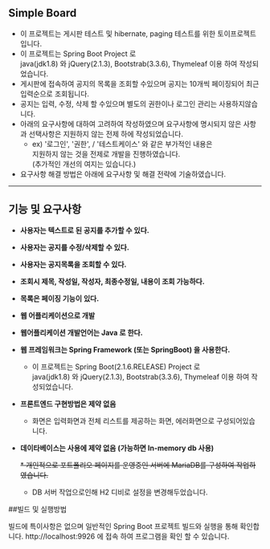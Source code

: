 ## Simple Board 
* 이 프로젝트는 게시판 테스트 및 hibernate, paging 테스트를 위한 토이프로젝트 입니다.
* 이 프로젝트는 Spring Boot Project 로 <br/>
    java(jdk1.8) 와 jQuery(2.1.3), Bootstrab(3.3.6), Thymeleaf 이용 하여 작성되었습니다.      
* 게시판에 접속하여 공지의 목록을 조회할 수있으며 공지는 10개씩 페이징되어 최근 입력순으로 조회됩니다. 
* 공지는 입력, 수정, 삭제 할 수있으며 별도의 권한이나 로그인 관리는 사용하지않습니다.
* 아래의 요구사항에 대하여 고려하여 작성하였으며 요구사항에 명시되지 않은 사항과 선택사항은 지원하지 않는 전제 하에 작성되었습니다.
    * ex) '로그인', '권한', / '테스트케이스' 와 같은 부가적인 내용은<br />
     지원하지 않는 것을 전제로 개발을 진행하였습니다. <br /> (추가적인 개선의 여지는 있습니다.) 
* 요구사항 해결 방법은 아래에 요구사항 및 해결 전략에 기술하였습니다.
<hr/>

## 기능 및 요구사항
+ __사용자는 텍스트로 된 공지를 추가할 수 있다.__
+ __사용자는 공지를 수정/삭제할 수 있다.__
+ __사용자는 공지목록을 조회할 수 있다.__
+ __조회시 제목, 작성일, 작성자, 최종수정일, 내용이 조회 가능하다.__
+ __목록은 페이징 기능이 있다.__

+ __웹 어플리케이션으로 개발__
+ __웹어플리케이션 개발언어는 Java 로 한다.__
+ __웹 프레임워크는 Spring Framework (또는 SpringBoot) 을 사용한다.__
    * 이 프로젝트는 Spring Boot(2.1.6.RELEASE) Project 로 <br/>
        java(jdk1.8) 와 jQuery(2.1.3), Bootstrab(3.3.6), Thymeleaf 이용 하여 작성되었습니다.
+ __프론트엔드 구현방법은 제약 없음__
    * 화면은 입력화면과 전체 리스트를 제공하는 화면, 에러화면으로 구성되어있습니다.
+ __데이타베이스는 사용에 제약 없음 (가능하면 In-memory db 사용)__

    ~~* 개인적으로 포트폴리오 페이지를 운영중인 서버에 MariaDB를 구성하여 작업하였습니다.~~
    * DB 서버 작업으로인해 H2 디비로 설정을 변경해두었습니다.
  
##빌드 및 실행방법

빌드에 특이사항은 없으며 일반적인 Spring Boot 프로젝트 빌드와 실행을 통해 확인합니다.
http://localhost:9926 에 접속 하여 프로그램을 확인 할 수 있습니다.